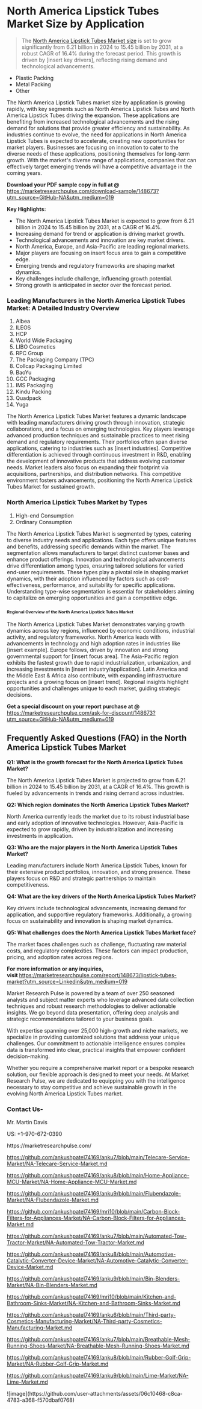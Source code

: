 <h1>North America Lipstick Tubes Market&nbsp;Size by Application</h1><blockquote><p>The <a href="https://marketresearchpulse.com/download-sample/148673?utm_source=GitHub-NA&amp;utm_medium=019">North America Lipstick Tubes Market size</a> is set to grow significantly from 6.21 billion in 2024 to 15.45 billion by 2031, at a robust CAGR of 16.4% during the forecast period. This growth is driven by [insert key drivers], reflecting rising demand and technological advancements.</p></blockquote><ul><li>Plastic Packing<li> Metal Packing<li> Other</li></ul><p>The North America Lipstick Tubes market size by application is growing rapidly, with key segments such as North America Lipstick Tubes and North America Lipstick Tubes driving the expansion. These applications are benefiting from increased technological advancements and the rising demand for solutions that provide greater efficiency and sustainability. As industries continue to evolve, the need for applications in North America Lipstick Tubes is expected to accelerate, creating new opportunities for market players. Businesses are focusing on innovation to cater to the diverse needs of these applications, positioning themselves for long-term growth. With the market's diverse range of applications, companies that can effectively target emerging trends will have a competitive advantage in the coming years.</p><p><strong>Download your PDF sample copy in full at @ </strong><a href="https://marketresearchpulse.com/download-sample/148673?utm_source=GitHub-NA&amp;utm_medium=019">https://marketresearchpulse.com/download-sample/148673?utm_source=GitHub-NA&amp;utm_medium=019</a></p><p><strong>Key Highlights: </strong></p><ul><li>The North America Lipstick Tubes Market is expected to grow from 6.21 billion in 2024 to 15.45 billion by 2031, at a CAGR of 16.4%.</li><li>Increasing demand for trend or application is driving market growth.</li><li>Technological advancements and innovation are key market drivers.</li><li>North America, Europe, and Asia-Pacific are leading regional markets.</li><li>Major players are focusing on insert focus area to gain a competitive edge.</li><li>Emerging trends and regulatory frameworks are shaping market dynamics.</li><li>Key challenges include challenge, influencing growth potential.</li><li>Strong growth is anticipated in sector over the forecast period.</li></ul><h3>Leading Manufacturers in the North America Lipstick Tubes Market: A Detailed Industry Overview</h3><ol><li>Albea</li><li>ILEOS</li><li>HCP</li><li>World Wide Packaging</li><li>LIBO Cosmetics</li><li>RPC Group</li><li>The Packaging Company (TPC)</li><li>Collcap Packaging Limited</li><li>BaoYu</li><li>GCC Packaging</li><li>IMS Packaging</li><li>Kindu Packing</li><li>Quadpack</li><li>Yuga</li></ol><div class="flex max-w-full flex-col flex-grow"><div class="min-h-8 text-message flex w-full flex-col items-end gap-2 whitespace-normal break-words [.text-message+&amp;]:mt-5" dir="auto" data-message-author-role="assistant" data-message-id="fd8432e4-4910-450d-b182-61b7bfb0a01f" data-message-model-slug="gpt-4o"><div class="flex w-full flex-col gap-1 empty:hidden first:pt-[3px]"><div class="markdown prose w-full break-words dark:prose-invert light"><p>The North America Lipstick Tubes Market features a dynamic landscape with leading manufacturers driving growth through innovation, strategic collaborations, and a focus on emerging technologies. Key players leverage advanced production techniques and sustainable practices to meet rising demand and regulatory requirements. Their portfolios often span diverse applications, catering to industries such as [insert industries]. Competitive differentiation is achieved through continuous investment in R&amp;D, enabling the development of innovative products that address evolving customer needs. Market leaders also focus on expanding their footprint via acquisitions, partnerships, and distribution networks. This competitive environment fosters advancements, positioning the North America Lipstick Tubes Market for sustained growth.</p></div></div></div></div><h3>North America Lipstick Tubes Market by Types</h3><ol><li>High-end Consumption<li> Ordinary Consumption</li></ol><div class="flex max-w-full flex-col flex-grow"><div class="min-h-8 text-message flex w-full flex-col items-end gap-2 whitespace-normal break-words [.text-message+&amp;]:mt-5" dir="auto" data-message-author-role="assistant" data-message-id="084470be-0bb7-4664-bddf-5156b4f41249" data-message-model-slug="gpt-4o-mini"><div class="flex w-full flex-col gap-1 empty:hidden first:pt-[3px]"><div class="markdown prose w-full break-words dark:prose-invert light"><p>The North America Lipstick Tubes Market is segmented by types, catering to diverse industry needs and applications. Each type offers unique features and benefits, addressing specific demands within the market. The segmentation allows manufacturers to target distinct customer bases and enhance product offerings. Innovation and technological advancements drive differentiation among types, ensuring tailored solutions for varied end-user requirements. These types play a pivotal role in shaping market dynamics, with their adoption influenced by factors such as cost-effectiveness, performance, and suitability for specific applications. Understanding type-wise segmentation is essential for stakeholders aiming to capitalize on emerging opportunities and gain a competitive edge.</p></div></div></div></div><h3><span style="font-size: 11px;">Regional Overview of the North America Lipstick Tubes Market</span></h3><div class="flex max-w-full flex-col flex-grow"><div class="min-h-8 text-message flex w-full flex-col items-end gap-2 whitespace-normal break-words [.text-message+&amp;]:mt-5" dir="auto" data-message-author-role="assistant" data-message-id="e9038762-ce64-4e30-91c9-9bd413514231" data-message-model-slug="gpt-4o-mini"><div class="flex w-full flex-col gap-1 empty:hidden first:pt-[3px]"><div class="markdown prose w-full break-words dark:prose-invert light"><p>The North America Lipstick Tubes Market demonstrates varying growth dynamics across key regions, influenced by economic conditions, industrial activity, and regulatory frameworks. North America leads with advancements in technology and high adoption rates in industries like [insert example]. Europe follows, driven by innovation and strong governmental support for [insert focus area]. The Asia-Pacific region exhibits the fastest growth due to rapid industrialization, urbanization, and increasing investments in [insert industry/application]. Latin America and the Middle East &amp; Africa also contribute, with expanding infrastructure projects and a growing focus on [insert trend]. Regional insights highlight opportunities and challenges unique to each market, guiding strategic decisions.</p></div></div></div></div><p><strong>Get a special discount on your report purchase at @ </strong><a href="https://marketresearchpulse.com/ask-for-discount/148673?utm_source=GitHub-NA&amp;utm_medium=019">https://marketresearchpulse.com/ask-for-discount/148673?utm_source=GitHub-NA&amp;utm_medium=019</a></p><h2>Frequently Asked Questions (FAQ) in the North America Lipstick Tubes Market</h2><p><strong>Q1: What is the growth forecast for the North America Lipstick Tubes Market?</strong></p><p>The North America Lipstick Tubes Market is projected to grow from 6.21 billion in 2024 to 15.45 billion by 2031, at a CAGR of 16.4%. This growth is fueled by advancements in trends and rising demand across industries.</p><p><strong>Q2: Which region dominates the North America Lipstick Tubes Market?</strong></p><p>North America currently leads the market due to its robust industrial base and early adoption of innovative technologies. However, Asia-Pacific is expected to grow rapidly, driven by industrialization and increasing investments in application.</p><p><strong>Q3: Who are the major players in the North America Lipstick Tubes Market?</strong></p><p>Leading manufacturers include North America Lipstick Tubes, known for their extensive product portfolios, innovation, and strong presence. These players focus on R&amp;D and strategic partnerships to maintain competitiveness.</p><p><strong>Q4: What are the key drivers of the North America Lipstick Tubes Market?</strong></p><p>Key drivers include technological advancements, increasing demand for application, and supportive regulatory frameworks. Additionally, a growing focus on sustainability and innovation is shaping market dynamics.</p><p><strong>Q5: What challenges does the North America Lipstick Tubes Market face?</strong></p><p>The market faces challenges such as challenge, fluctuating raw material costs, and regulatory complexities. These factors can impact production, pricing, and adoption rates across regions.</p><p><strong>For more information or any inquiries, visit&nbsp;</strong><a href="https://marketresearchpulse.com/report/148673/lipstick-tubes-market?utm_source=Linkedin&utm_medium=019">https://marketresearchpulse.com/report/148673/lipstick-tubes-market?utm_source=Linkedin&utm_medium=019</a></p><p>Market Research Pulse is powered by a team of over 250 seasoned analysts and subject matter experts who leverage advanced data collection techniques and robust research methodologies to deliver actionable insights. We go beyond data presentation, offering deep analysis and strategic recommendations tailored to your business goals.</p><p>With expertise spanning over 25,000 high-growth and niche markets, we specialize in providing customized solutions that address your unique challenges. Our commitment to actionable intelligence ensures complex data is transformed into clear, practical insights that empower confident decision-making.</p><p>Whether you require a comprehensive market report or a bespoke research solution, our flexible approach is designed to meet your needs. At Market Research Pulse, we are dedicated to equipping you with the intelligence necessary to stay competitive and achieve sustainable growth in the evolving North America Lipstick Tubes market.</p><h3><strong>Contact Us-</strong></h3><p>Mr. Martin Davis</p><p>US: +1-970-672-0390</p><p>https://marketresearchpulse.com/</p><p><a href="https://github.com/ankushpatel74169/anku7/blob/main/Telecare-Service-Market/NA-Telecare-Service-Market.md">https://github.com/ankushpatel74169/anku7/blob/main/Telecare-Service-Market/NA-Telecare-Service-Market.md</a></p><p><a href="https://github.com/ankushpatel74169/anku8/blob/main/Home-Appliance-MCU-Market/NA-Home-Appliance-MCU-Market.md">https://github.com/ankushpatel74169/anku8/blob/main/Home-Appliance-MCU-Market/NA-Home-Appliance-MCU-Market.md</a></p><p><a href="https://github.com/ankushpatel74169/anku9/blob/main/Flubendazole-Market/NA-Flubendazole-Market.md">https://github.com/ankushpatel74169/anku9/blob/main/Flubendazole-Market/NA-Flubendazole-Market.md</a></p><p><a href="https://github.com/ankushpatel74169/mri10/blob/main/Carbon-Block-Filters-for-Appliances-Market/NA-Carbon-Block-Filters-for-Appliances-Market.md">https://github.com/ankushpatel74169/mri10/blob/main/Carbon-Block-Filters-for-Appliances-Market/NA-Carbon-Block-Filters-for-Appliances-Market.md</a></p><p><a href="https://github.com/ankushpatel74169/anku7/blob/main/Automated-Tow-Tractor-Market/NA-Automated-Tow-Tractor-Market.md">https://github.com/ankushpatel74169/anku7/blob/main/Automated-Tow-Tractor-Market/NA-Automated-Tow-Tractor-Market.md</a></p><p><a href="https://github.com/ankushpatel74169/anku8/blob/main/Automotive-Catalytic-Converter-Device-Market/NA-Automotive-Catalytic-Converter-Device-Market.md">https://github.com/ankushpatel74169/anku8/blob/main/Automotive-Catalytic-Converter-Device-Market/NA-Automotive-Catalytic-Converter-Device-Market.md</a></p><p><a href="https://github.com/ankushpatel74169/anku9/blob/main/Bin-Blenders-Market/NA-Bin-Blenders-Market.md">https://github.com/ankushpatel74169/anku9/blob/main/Bin-Blenders-Market/NA-Bin-Blenders-Market.md</a></p><p><a href="https://github.com/ankushpatel74169/mri10/blob/main/Kitchen-and-Bathroom-Sinks-Market/NA-Kitchen-and-Bathroom-Sinks-Market.md">https://github.com/ankushpatel74169/mri10/blob/main/Kitchen-and-Bathroom-Sinks-Market/NA-Kitchen-and-Bathroom-Sinks-Market.md</a></p><p><a href="https://github.com/ankushpatel74169/anku6/blob/main/Third-party-Cosmetics-Manufacturing-Market/NA-Third-party-Cosmetics-Manufacturing-Market.md">https://github.com/ankushpatel74169/anku6/blob/main/Third-party-Cosmetics-Manufacturing-Market/NA-Third-party-Cosmetics-Manufacturing-Market.md</a></p><p><a href="https://github.com/ankushpatel74169/anku7/blob/main/Breathable-Mesh-Running-Shoes-Market/NA-Breathable-Mesh-Running-Shoes-Market.md">https://github.com/ankushpatel74169/anku7/blob/main/Breathable-Mesh-Running-Shoes-Market/NA-Breathable-Mesh-Running-Shoes-Market.md</a></p><p><a href="https://github.com/ankushpatel74169/anku8/blob/main/Rubber-Golf-Grip-Market/NA-Rubber-Golf-Grip-Market.md">https://github.com/ankushpatel74169/anku8/blob/main/Rubber-Golf-Grip-Market/NA-Rubber-Golf-Grip-Market.md</a></p><p><a href="https://github.com/ankushpatel74169/anku9/blob/main/Lime-Market/NA-Lime-Market.md">https://github.com/ankushpatel74169/anku9/blob/main/Lime-Market/NA-Lime-Market.md</a></p>
![image](https://github.com/user-attachments/assets/06c10468-c8ca-4783-a368-f570dbaf0768)
